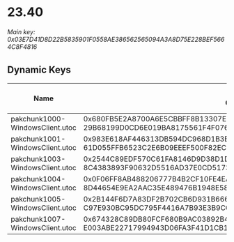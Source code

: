# 23.40

###### *Main key: 0x03E7D41D8D22B5835901F0558AE386562565094A3A8D75E228BEF5664C8F4816*

## Dynamic Keys

| Name                            | Key</br>GUID                                                       | High Res Textures |
|---------------------------------|--------------------------------------------------------------------|-------------------|
| pakchunk1000-WindowsClient.utoc | 0x680FB5E2A8700A6E5CBBFF8B13307EB4B959B5C7205FB1F7376E4ACB8D4C7B7B</br>29B68199D0CD6E019BA8175561F4F076 | ❌                 |
| pakchunk1001-WindowsClient.utoc | 0x983E618AF446313DB594DC968D1B3B798AE20454D5973A08343041F434853C00</br>61D055FFB6523C2E6B09EEEF500F82EC | ❌                 |
| pakchunk1003-WindowsClient.utoc | 0x2544C89EDF570C61FA8146D9D38D1DE29B4946CBA1369A4828A230F88898A3C9</br>8C4383893F90632D5516AD37E0CD5173 | ✔️                 |
| pakchunk1004-WindowsClient.utoc | 0x0F06FF8AB488206777B4B2CF10FE4EA896350F829F8DD3F8FAE3F8F87B7860EA</br>8D44654E9EA2AAC35E489476B1948E58 | ✔️                 |
| pakchunk1005-WindowsClient.utoc | 0x2B144F6D7A83DF2B702CB6D931B6669FE1BE823C0E5258E0FFB1CF8E3F313F4A</br>C97E930BC95DC795F4416A7B93E3B9CC | ✔️                 |
| pakchunk1007-WindowsClient.utoc | 0x674328C89DB80FCF680B9AC03892B4F63A39FD32D5DF4CF67FE2300DE27FE064</br>E003ABE22717994943D06FA3F41D1CB1 | ✔️                 |
